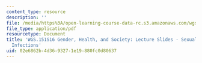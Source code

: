 ```yaml
---
content_type: resource
description: ''
file: /media/https%3A/open-learning-course-data-rc.s3.amazonaws.com/wgs-151-gender-health-and-society-spring-2016/02e6862b4d3693271e19880fc0d80637_MITWGS_151S16_Week5.pdf
file_type: application/pdf
resourcetype: Document
title: 'WGS.151S16 Gender, Health, and Society: Lecture Slides - Sexually Transmitted
  Infections'
uid: 02e6862b-4d36-9327-1e19-880fc0d80637
---
```

